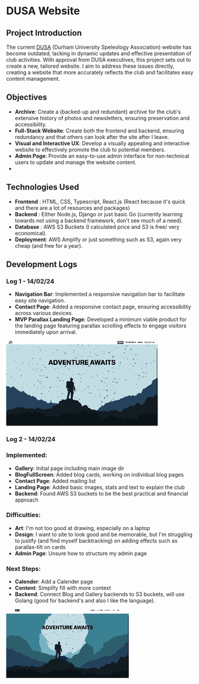 # DUSA Website

## Project Introduction

The current [DUSA](https://speleologicalassociation.webspace.durham.ac.uk/) (Durham University Speleology Association) website has become outdated, lacking in dynamic updates and effective presentation of club activities. With approval from DUSA executives, this project sets out to create a new, tailored website. I aim to address these issues directly, creating a website that more accurately reflects the club and facilitates easy content management.


## Objectives

- **Archive**: Create a (backed-up and redundant) archive for the club's extensive history of photos and newsletters, ensuring preservation and accessibility.
- **Full-Stack Website**: Create both the frontend and backend, ensuring redundancy and that others can look after the site after I leave.
- **Visual and Interactive UX**: Develop a visually appealing and interactive website to effectively promote the club to potential members.
- **Admin Page**: Provide an easy-to-use admin interface for non-technical users to update and manage the website content.
- 

## Technologies Used

- **Frontend** : HTML, CSS, Typescript, React.js (React because it's quick and there are a lot of resources and packages)
- **Backend** : Either Node.js, Django  or just basic Go (currently learning towards not using a backend framework, don't see much of a need).
- **Database** : AWS S3 Buckets (I calculated price and S3 is free/ very economical).
- **Deployment**: AWS Amplify or just something such as S3, again very cheap (and free for a year).


## Development Logs
<!-- ~7 hours so far I think, mainly art tbh -->
### Log 1 - 14/02/24 

- **Navigation Bar**: Implemented a responsive navigation bar to facilitate easy site navigation.
- **Contact Page**: Added a responsive contact page, ensuring accessibility across various devices.
- **MVP Parallax Landing Page**: Developed a minimum viable product for the landing page featuring parallax scrolling effects to engage visitors immediately upon arrival.

![Development Log 1](./logs/log1.gif)

### Log 2 - 14/02/24 
<!-- ~20 hours so far I think, chatGPT struggles to do basic things waste of time, need to concentrate on mini-projects instead of branching out too much, need someone for second opinions  -->

### Implemented:
- **Gallery**: Initial page including main image dir
- **BlogFullScreen**: Added blog cards, working on individual blog pages
- **Contact Page**: Added mailing list
- **Landing Page**: Added basic images, stats and text to explain the club
- **Backend**: Found AWS S3 buckets to be the best practical and financial approach

### Difficulties:
- **Art**: I'm not too good at drawing, especially on a laptop
- **Design**: I want to site to look good and be memorable, but I'm struggling to justify (and find myself backtracking) on adding effects such as parallax-tilt on cards 
- **Admin Page**: Unsure how to structure my admin page

### Next Steps:
- **Calender**: Add a Calender page
- **Content**: Simplify fill with more context
- **Backend**: Connect Blog and Gallery backends to S3 buckets, will use Golang (good for backend's and also I like the language).

![Development Log 2](./logs/log2.gif)

